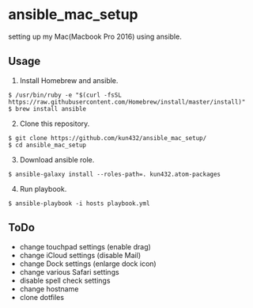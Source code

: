 #  ansible_mac_setup

setting up my Mac(Macbook Pro 2016) using ansible.

## Usage

1. Install Homebrew and ansible.

```shell
$ /usr/bin/ruby -e "$(curl -fsSL https://raw.githubusercontent.com/Homebrew/install/master/install)"
$ brew install ansible
```

2. Clone this repository.

```shell
$ git clone https://github.com/kun432/ansible_mac_setup/
$ cd ansible_mac_setup
```

3. Download ansible role.

```shell
$ ansible-galaxy install --roles-path=. kun432.atom-packages 
```

4. Run playbook.

```shell
$ ansible-playbook -i hosts playbook.yml
```

## ToDo

- change touchpad settings (enable drag)
- change iCloud settings (disable Mail)
- change Dock settings (enlarge dock icon)
- change various Safari settings
- disable spell check settings
- change hostname
- clone dotfiles
